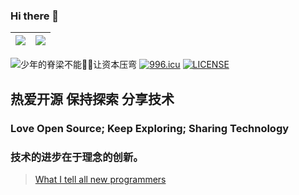 ### Hi there 👋

| <img align="center" src="https://github-readme-stats.vercel.app/api?username=xiaohaoo&count_private=true&show_icons=true&icon_color=0366d6&text_color=24292e&bg_color=ffffff&hide_title=true&theme=buefy&hide_border=true" /> | <img align="center" src="https://github-readme-stats.vercel.app/api/top-langs/?username=xiaohaoo&theme=buefy&&repo=xiaohaoo.github.io&layout=compact&hide_border=true" /> |
|-------------------------------------------------------------------------------------------------------------------------------------------------------------------------------------------------------------------------------|---------------------------------------------------------------------------------------------------------------------------------------------------------------------------|

![少年的脊梁不能🙅‍♂️让资本压弯](https://visitor-badge.glitch.me/badge?page_id=xiaohaoo&right_color=green)
[![996.icu](https://img.shields.io/badge/link-996.icu-red.svg)](https://996.icu)
[![LICENSE](https://img.shields.io/badge/license-Anti%20996-blue.svg)](https://github.com/996icu/996.ICU/blob/master/LICENSE)

## 热爱开源 保持探索 分享技术

### Love Open Source; Keep Exploring; Sharing Technology

### 技术的进步在于理念的创新。

> [What I tell all new programmers](https://josephg.com/blog/what-i-tell-all-new-programmers/)
